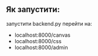 ## Як запустити:
запустити backend.py
перейти на:
 - localhost:8000/canvas
 - localhost:8000/css
 - localhost:8000/admin